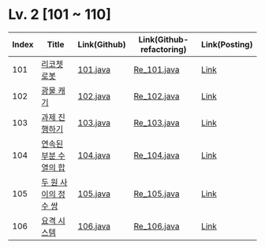 # Lv. 2 \[101 ~ 110]

| Index | Title | Link(Github) | Link(Github-refactoring) | Link(Posting) |
|----|----|----|----|----|
| 101 | [리코쳇 로봇](https://school.programmers.co.kr/learn/courses/30/lessons/169199) | [101.java](https://github.com/2384320/Programmers-Algorithm/blob/main/Lv.2/101~110/101.java) | [Re_101.java](https://github.com/2384320/Programmers-Algorithm/blob/main/Lv.2/101~110/Re_101.java) | [Link](https://swift-badge-161.notion.site/Lv-2-101-ae030e8c3fff4e788ecec3708579caca?pvs=4) |
| 102 | [광물 캐기](https://school.programmers.co.kr/learn/courses/30/lessons/172927) | [102.java](https://github.com/2384320/Programmers-Algorithm/blob/main/Lv.2/101~110/102.java) | [Re_102.java](https://github.com/2384320/Programmers-Algorithm/blob/main/Lv.2/101~110/Re_102.java) | [Link](https://swift-badge-161.notion.site/Lv-2-102-39eabab15f6e45a99bcb870ff846312e?pvs=4) |
| 103 | [과제 진행하기](https://school.programmers.co.kr/learn/courses/30/lessons/176962) | [103.java](https://github.com/2384320/Programmers-Algorithm/blob/main/Lv.2/101~110/103.java) | [Re_103.java](https://github.com/2384320/Programmers-Algorithm/blob/main/Lv.2/101~110/Re_103.java) | [Link](https://swift-badge-161.notion.site/Lv-2-103-63f62d42c56a467da5484eb37b2bdea7?pvs=4) |
| 104 | [연속된 부분 수열의 합](https://school.programmers.co.kr/learn/courses/30/lessons/178870) | [104.java](https://github.com/2384320/Programmers-Algorithm/blob/main/Lv.2/101~110/104.java) | [Re_104.java](https://github.com/2384320/Programmers-Algorithm/blob/main/Lv.2/101~110/Re_104.java) | [Link](https://swift-badge-161.notion.site/Lv-2-104-d833c50c01ca49b28ac3618bd684d006?pvs=4) |
| 105 | [두 원 사이의 정수 쌍](https://school.programmers.co.kr/learn/courses/30/lessons/181187) | [105.java](https://github.com/2384320/Programmers-Algorithm/blob/main/Lv.2/101~110/105.java) | [Re_105.java](https://github.com/2384320/Programmers-Algorithm/blob/main/Lv.2/101~110/Re_105.java) | [Link](https://swift-badge-161.notion.site/Lv-2-105-dab05e38c3824ccb8fb969d76507faec?pvs=4) |
| 106 | [요격 시스템](https://school.programmers.co.kr/learn/courses/30/lessons/181187) | [106.java](https://github.com/2384320/Programmers-Algorithm/blob/main/Lv.2/101~110/106.java) | [Re_106.java](https://github.com/2384320/Programmers-Algorithm/blob/main/Lv.2/101~110/Re_106.java) | [Link](https://swift-badge-161.notion.site/Lv-2-106-b5952b8bd2244ef4a51a472b166e2cbd?pvs=4) |